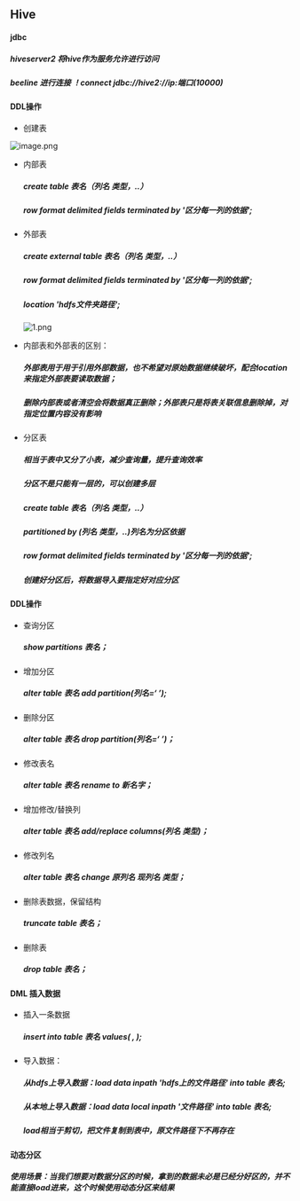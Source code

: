 ## Hive
#### jdbc
##### hiveserver2 将hive作为服务允许进行访问
##### beeline 进行连接 ！connect jdbc://hive2://ip:端口(10000)
#### DDL操作
* 创建表

 ![image.png](https://upload-images.jianshu.io/upload_images/14466577-8445a330d0d7667b.png?imageMogr2/auto-orient/strip%7CimageView2/2/w/1240)
 
* 内部表
   ##### create table 表名（列名 类型，..）
   ##### row format delimited fields terminated by '区分每一列的依据';
* 外部表
   ##### create external table 表名（列名 类型，..）
   ##### row format delimited fields terminated by '区分每一列的依据';
   #####  location  'hdfs文件夹路径';
   
   ![1.png](https://upload-images.jianshu.io/upload_images/14466577-d83fd422019e415d.png?imageMogr2/auto-orient/strip%7CimageView2/2/w/1240)
  
* 内部表和外部表的区别：
   ##### 外部表用于用于引用外部数据，也不希望对原始数据继续破坏，配合location来指定外部表要读取数据；
   #####  删除内部表或者清空会将数据真正删除；外部表只是将表关联信息删除掉，对指定位置内容没有影响
* 分区表
   ##### 相当于表中又分了小表，减少查询量，提升查询效率
   ##### 分区不是只能有一层的，可以创建多层
   ##### create table 表名（列名 类型，..）
   ##### partitioned by (列名 类型，..)列名为分区依据
   ##### row format delimited fields terminated by '区分每一列的依据';
   ##### 创建好分区后，将数据导入要指定好对应分区
#### DDL操作
* 查询分区
   ##### show partitions 表名；
* 增加分区
   ##### alter table 表名 add partition(列名=‘ ’);
* 删除分区
   ##### alter table 表名 drop  partition(列名=‘ ’)；
* 修改表名
   ##### alter table 表名 rename to 新名字；
* 增加修改/替换列
   ##### alter table 表名 add/replace columns(列名 类型)；
* 修改列名
   ##### alter table 表名 change 原列名 现列名 类型；  
* 删除表数据，保留结构
   ##### truncate table 表名；
* 删除表
   ##### drop table 表名；
#### DML 插入数据   
* 插入一条数据
   ##### insert into table 表名 values( , );
*  导入数据：
   ##### 从hdfs上导入数据：load data inpath 'hdfs上的文件路径' into table 表名;
   ##### 从本地上导入数据：load data local inpath '文件路径' into table 表名;
   ##### load相当于剪切，把文件复制到表中，原文件路径下不再存在 
#### 动态分区
##### 使用场景：当我们想要对数据分区的时候，拿到的数据未必是已经分好区的，并不能直接load进来，这个时候使用动态分区来结果


   
